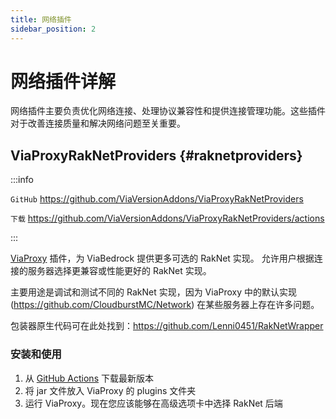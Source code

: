 ```yaml
---
title: 网络插件
sidebar_position: 2
---
```


# 网络插件详解

网络插件主要负责优化网络连接、处理协议兼容性和提供连接管理功能。这些插件对于改善连接质量和解决网络问题至关重要。

## ViaProxyRakNetProviders {#raknetproviders}

:::info

`GitHub` https://github.com/ViaVersionAddons/ViaProxyRakNetProviders

`下载` https://github.com/ViaVersionAddons/ViaProxyRakNetProviders/actions

:::

[ViaProxy](https://github.com/RaphiMC/ViaProxy) 插件，为 ViaBedrock 提供更多可选的 RakNet 实现。
允许用户根据连接的服务器选择更兼容或性能更好的 RakNet 实现。

主要用途是调试和测试不同的 RakNet 实现，因为 ViaProxy 中的默认实现 (https://github.com/CloudburstMC/Network) 在某些服务器上存在许多问题。

包装器原生代码可在此处找到：https://github.com/Lenni0451/RakNetWrapper

### 安装和使用

1. 从 [GitHub Actions](https://github.com/ViaVersionAddons/ViaProxyRakNetProviders/actions/workflows/build.yml) 下载最新版本
2. 将 jar 文件放入 ViaProxy 的 plugins 文件夹
3. 运行 ViaProxy。现在您应该能够在高级选项卡中选择 RakNet 后端


